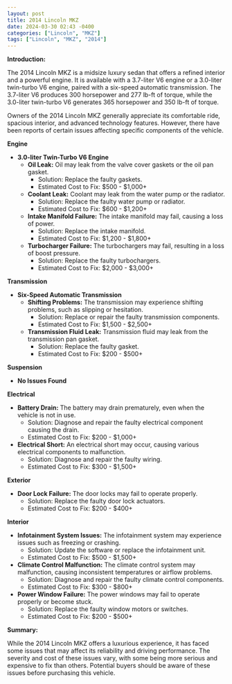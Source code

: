 ```yaml
---
layout: post
title: 2014 Lincoln MKZ
date: 2024-03-30 02:43 -0400
categories: ["Lincoln", "MKZ"]
tags: ["Lincoln", "MKZ", "2014"]
---
```

**Introduction:**

The 2014 Lincoln MKZ is a midsize luxury sedan that offers a refined interior and a powerful engine. It is available with a 3.7-liter V6 engine or a 3.0-liter twin-turbo V6 engine, paired with a six-speed automatic transmission. The 3.7-liter V6 produces 300 horsepower and 277 lb-ft of torque, while the 3.0-liter twin-turbo V6 generates 365 horsepower and 350 lb-ft of torque.

Owners of the 2014 Lincoln MKZ generally appreciate its comfortable ride, spacious interior, and advanced technology features. However, there have been reports of certain issues affecting specific components of the vehicle.

**Engine**

* **3.0-liter Twin-Turbo V6 Engine**
    * **Oil Leak:** Oil may leak from the valve cover gaskets or the oil pan gasket.
        * Solution: Replace the faulty gaskets.
        * Estimated Cost to Fix: $500 - $1,000+
    * **Coolant Leak:** Coolant may leak from the water pump or the radiator.
        * Solution: Replace the faulty water pump or radiator.
        * Estimated Cost to Fix: $600 - $1,200+
    * **Intake Manifold Failure:** The intake manifold may fail, causing a loss of power.
        * Solution: Replace the intake manifold.
        * Estimated Cost to Fix: $1,200 - $1,800+
    * **Turbocharger Failure:** The turbochargers may fail, resulting in a loss of boost pressure.
        * Solution: Replace the faulty turbochargers.
        * Estimated Cost to Fix: $2,000 - $3,000+

**Transmission**

* **Six-Speed Automatic Transmission**
    * **Shifting Problems:** The transmission may experience shifting problems, such as slipping or hesitation.
        * Solution: Replace or repair the faulty transmission components.
        * Estimated Cost to Fix: $1,500 - $2,500+
    * **Transmission Fluid Leak:** Transmission fluid may leak from the transmission pan gasket.
        * Solution: Replace the faulty gasket.
        * Estimated Cost to Fix: $200 - $500+

**Suspension**

* **No Issues Found**

**Electrical**

* **Battery Drain:** The battery may drain prematurely, even when the vehicle is not in use.
    * Solution: Diagnose and repair the faulty electrical component causing the drain.
    * Estimated Cost to Fix: $200 - $1,000+
* **Electrical Short:** An electrical short may occur, causing various electrical components to malfunction.
    * Solution: Diagnose and repair the faulty wiring.
    * Estimated Cost to Fix: $300 - $1,500+

**Exterior**

* **Door Lock Failure:** The door locks may fail to operate properly.
    * Solution: Replace the faulty door lock actuators.
    * Estimated Cost to Fix: $200 - $400+

**Interior**

* **Infotainment System Issues:** The infotainment system may experience issues such as freezing or crashing.
    * Solution: Update the software or replace the infotainment unit.
    * Estimated Cost to Fix: $500 - $1,500+
* **Climate Control Malfunction:** The climate control system may malfunction, causing inconsistent temperatures or airflow problems.
    * Solution: Diagnose and repair the faulty climate control components.
    * Estimated Cost to Fix: $300 - $800+
* **Power Window Failure:** The power windows may fail to operate properly or become stuck.
    * Solution: Replace the faulty window motors or switches.
    * Estimated Cost to Fix: $200 - $500+

**Summary:**

While the 2014 Lincoln MKZ offers a luxurious experience, it has faced some issues that may affect its reliability and driving performance. The severity and cost of these issues vary, with some being more serious and expensive to fix than others. Potential buyers should be aware of these issues before purchasing this vehicle.
